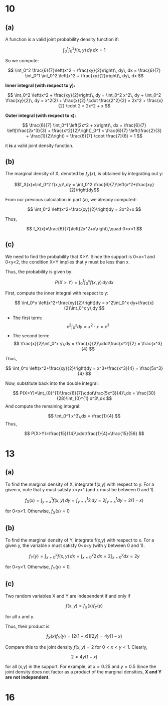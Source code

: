 # 10

## (a)
A function is a valid joint probability density function if:

$$
\int_0^1 \int_0^2 f(x, y)\, dy\, dx = 1
$$

So we compute:

$$
\int_0^2 \frac{6}{7}\left(x^2 + \frac{xy}{2}\right)\, dy\, dx = \frac{6}{7} \int_0^1 \int_0^2 \left(x^2 + \frac{xy}{2}\right)\, dy\, dx
$$

**Inner integral (with respect to y):**

$$
\int_0^2 \left(x^2 + \frac{xy}{2}\right)\, dy = \int_0^2 x^2\, dy + \int_0^2 \frac{xy}{2}\, dy = x^2(2) + \frac{x}{2} \cdot \frac{2^2}{2} = 2x^2 + \frac{x}{2} \cdot 2 = 2x^2 + x
$$

**Outer integral (with respect to x):**

$$
\frac{6}{7} \int_0^1 \left(2x^2 + x\right)\, dx = \frac{6}{7} \left[\frac{2x^3}{3} + \frac{x^2}{2}\right]_0^1 = \frac{6}{7} \left(\frac{2}{3} + \frac{1}{2}\right) = \frac{6}{7} \cdot \frac{7}{6} = 1
$$

it **is** a valid joint density function.

## (b)


The marginal density of X, denoted by $f_X(x)$, is obtained by integrating out y:

$$f_X(x)=\int_0^2 f(x,y)\,dy = \int_0^2 \frac{6}{7}\left(x^2+\frac{xy}{2}\right)dy$$

From our previous calculation in part (a), we already computed:

$$
\int_0^2 \left(x^2+\frac{xy}{2}\right)dy = 2x^2+x
$$

Thus,

$$
f_X(x)=\frac{6}{7}\left(2x^2+x\right),\quad 0<x<1
$$

## (c)

We need to find the probability that X>Y. Since the support is 0<x<1 and 0<y<2, the condition X>Y implies that y must be less than x.

Thus, the probability is given by:

$$
P(X>Y)=\int_{0}^1\int_{0}^{x} f(x,y)\,dy\,dx
$$

First, compute the inner integral with respect to y:

$$
\int_0^x \left(x^2+\frac{xy}{2}\right)dy = x^2\int_0^x dy+\frac{x}{2}\int_0^x y\,dy
$$

- The first term:
$$
x^2\int_0^x dy = x^2\cdot x = x^3
$$
- The second term:
$$
\frac{x}{2}\int_0^x y\,dy = \frac{x}{2}\cdot\frac{x^2}{2} = \frac{x^3}{4}
$$

Thus,

$$
\int_0^x \left(x^2+\frac{xy}{2}\right)dy = x^3+\frac{x^3}{4} = \frac{5x^3}{4}
$$

Now, substitute back into the double integral:

$$
P(X>Y)=\int_{0}^{1}\frac{6}{7}\cdot\frac{5x^3}{4}\,dx = \frac{30}{28}\int_{0}^{1} x^3\,dx
$$
And compute the remaining integral:

$$
\int_0^1 x^3\,dx = \frac{1}{4}
$$
Thus,

$$
P(X>Y)=\frac{15}{14}\cdot\frac{1}{4}=\frac{15}{56}
$$
# 13
## (a)

To find the marginal density of X, integrate f(x,y) with respect to y. For a given x, note that y must satisfy x<y<1 (and x must be between 0 and 1).

$$
f_X(x)=\int_{y=x}^{1} f(x,y)\,dy=\int_{y=x}^{1} 2\,dy=2\int_{y=x}^{1} dy=2(1-x)
$$

for 0<x<1. Otherwise, $f_X(x)=0$
## (b)

To find the marginal density of Y, integrate f(x,y) with respect to x. For a given y, the variable x must satisfy 0<x<y (with y between 0 and 1).

$$
f_Y(y)=\int_{x=0}^{y} f(x,y)\,dx=\int_{x=0}^{y} 2\,dx=2\int_{x=0}^{y} dx=2y
$$

for 0<y<1. Otherwise, $f_Y(y)=0$.
## (c)

Two random variables X and Y are independent if and only if

$$
f(x,y)=f_X(x)f_Y(y)
$$

for all x and y.

Thus, their product is

$$
f_X(x)f_Y(y)=\bigl[2(1-x)\bigr]\bigl[2y\bigr]=4y(1-x)
$$

Compare this to the joint density $f(x,y)=2$ for $0<x<y<1$. Clearly,

$$
2 \neq 4y(1-x)
$$

for all (x,y) in the support. For example, at $x = 0.25$ and $y=0.5$
Since the joint density does not factor as a product of the marginal densities, **X and Y are not independent**.

# 16
